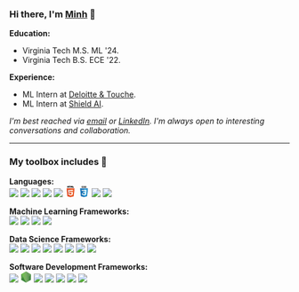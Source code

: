 ### Hi there, I'm [Minh](https://mnguyen0226.github.io/) 👋

**Education:**

- Virginia Tech M.S. ML '24.
- Virginia Tech B.S. ECE '22.

**Experience:** 
- ML Intern at [Deloitte & Touche](https://www2.deloitte.com/us/en/pages/consulting/topics/cortex-ai-platform.html).
- ML Intern at [Shield AI](https://shield.ai/).<br>

_I'm best reached via [email](https://mnguyen0226.github.io/contact) or [LinkedIn](https://www.linkedin.com/in/minhbtnguyen/). I'm always open to interesting conversations and collaboration._

---
### My toolbox includes :wrench:

**Languages:**<br>
<code><img height="20" src="https://external-content.duckduckgo.com/iu/?u=https%3A%2F%2Flogos-download.com%2Fwp-content%2Fuploads%2F2016%2F10%2FPython_logo_icon.png&f=1&nofb=1"></code>
<code><img height="20" src="https://external-content.duckduckgo.com/iu/?u=https%3A%2F%2Fwebforpc.com%2Fwp-content%2Fuploads%2F2018%2F03%2Fc-plus-plus-program-logo-image.png&f=1&nofb=1"></code>
<code><img height="20" src="https://external-content.duckduckgo.com/iu/?u=https%3A%2F%2Fwallpapercave.com%2Fwp%2Fwp4521293.png&f=1&nofb=1"></code>
<code><img height="20" src="https://cdn-icons-png.flaticon.com/512/226/226777.png"></code>
<code><img height="20" src="https://upload.wikimedia.org/wikipedia/commons/8/87/Sql_data_base_with_logo.png"></code>
<code><img height="20" src="https://raw.githubusercontent.com/github/explore/80688e429a7d4ef2fca1e82350fe8e3517d3494d/topics/html/html.png"></code>
<code><img height="20" src="https://raw.githubusercontent.com/github/explore/6c6508f34230f0ac0d49e847a326429eefbfc030/topics/css/css.png"></code>
<code><img height="20" src="https://upload.wikimedia.org/wikipedia/commons/6/6a/JavaScript-logo.png"></code>
<code><img height="20" src="https://static.cdnlogo.com/logos/c/27/c.svg"></code>
<!-- <code><img height="20" src="https://raw.githubusercontent.com/github/explore/80688e429a7d4ef2fca1e82350fe8e3517d3494d/topics/sql/sql.png"></code> -->

**Machine Learning Frameworks:**<br>
<code><img height="20" src="https://pytorch.org/assets/images/pytorch-logo.png"></code>
<code><img height="20" src="https://upload.wikimedia.org/wikipedia/commons/thumb/2/2d/Tensorflow_logo.svg/957px-Tensorflow_logo.svg.png"></code>
<code><img height="20" src="https://upload.wikimedia.org/wikipedia/commons/thumb/a/ae/Keras_logo.svg/1200px-Keras_logo.svg.png"></code>
<code><img height="20" src="https://www.cilans.net/wp-content/uploads/2019/09/scikit-learn-logo-notext-1.png"></code>

**Data Science Frameworks:**<br>
<code><img height="20" src="https://raw.githubusercontent.com/wiki/opencv/opencv/logo/OpenCV_logo_no_text.png"></code>
<code><img height="20" src="https://seeklogo.com/images/N/numpy-logo-479C24EC79-seeklogo.com.png"></code>
<code><img height="20" src="https://upload.wikimedia.org/wikipedia/commons/thumb/8/84/Matplotlib_icon.svg/1200px-Matplotlib_icon.svg.png"></code>
<code><img height="20" src="https://encrypted-tbn0.gstatic.com/images?q=tbn:ANd9GcT01Ctpf3nRjz7b9l-om2h2llNA0jL4d_MVtXXXHVF5mWIn5nyMXLgzYscFGZdbhf_LN8M&usqp=CAU"></code>
<code><img height="20" src="https://avatars0.githubusercontent.com/u/5997976?s=400&amp;v=4"></code>
<code><img height="20" src="https://seaborn.pydata.org/_images/logo-mark-lightbg.svg"></code>
<code><img height="20" src="https://upload.wikimedia.org/wikipedia/commons/thumb/b/b2/SCIPY_2.svg/1200px-SCIPY_2.svg.png"></code>
<code><img height="20" src="https://www.crummy.com/software/BeautifulSoup/10.1.jpg"></code>

**Software Development Frameworks:**<br>
<code><img height="20" src="https://www.seekpng.com/png/detail/70-701539_flask-flask-python-png.png"></code>
<code><img height="20" src="https://raw.githubusercontent.com/github/explore/80688e429a7d4ef2fca1e82350fe8e3517d3494d/topics/nodejs/nodejs.png"></code>
<code><img height="20" src="https://upload.wikimedia.org/wikipedia/commons/thumb/9/97/Sqlite-square-icon.svg/2048px-Sqlite-square-icon.svg.png"></code>
<code><img height="20" src="https://cdn-icons-png.flaticon.com/512/5968/5968313.png"></code>
<code><img height="20" src="https://upload.wikimedia.org/wikipedia/commons/thumb/2/29/Postgresql_elephant.svg/640px-Postgresql_elephant.svg.png"></code>
<code><img height="20" src="https://pbs.twimg.com/profile_images/476392134489014273/q5uAkmy7_400x400.png"></code>
<code><img height="20" src="https://upload.wikimedia.org/wikipedia/commons/thumb/b/b2/Bootstrap_logo.svg/2560px-Bootstrap_logo.svg.png"></code>


